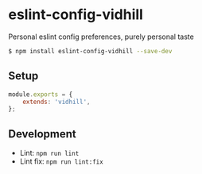 # eslint-config-vidhill

Personal eslint config preferences, purely personal taste

```bash
$ npm install eslint-config-vidhill --save-dev
```

## Setup

```javascript
module.exports = {
    extends: 'vidhill',
};
```

## Development

-   Lint: `npm run lint`
-   Lint fix: `npm run lint:fix`
